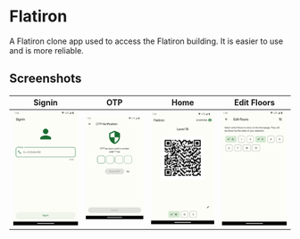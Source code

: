 # Flatiron

A Flatiron clone app used to access the Flatiron building. It is easier to use and is more reliable.

## Screenshots

|Signin|OTP|Home|Edit Floors|
|------|----------------|----|-----------|
|![Signin](screenshots/signin.png)|![OTP Verification](screenshots/otp.png)|![Home](screenshots/home.png)|![Edit Floors](screenshots/edit_floors.png)|
